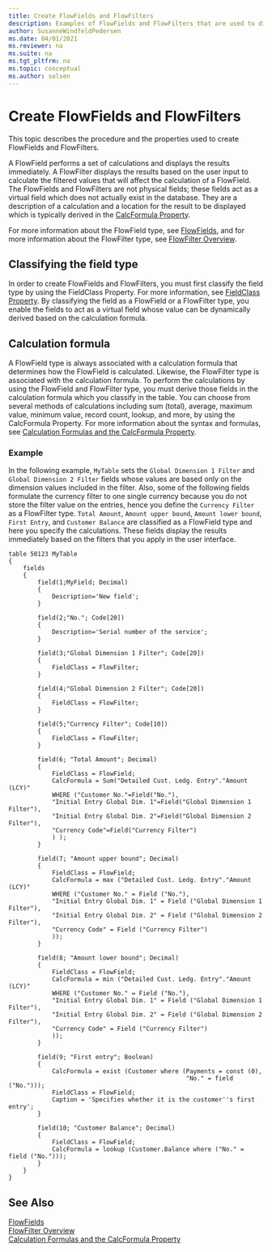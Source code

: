 ```yaml
---
title: Create FlowFields and FlowFilters
description: Examples of FlowFields and FlowFilters that are used to display the result of the calculation described in the CalcFormula property. 
author: SusanneWindfeldPedersen
ms.date: 04/01/2021
ms.reviewer: na
ms.suite: na
ms.tgt_pltfrm: na
ms.topic: conceptual
ms.author: solsen
---
```


# Create FlowFields and FlowFilters

This topic describes the procedure and the properties used to create FlowFields and FlowFilters. 

A FlowField performs a set of calculations and displays the results immediately. A FlowFilter displays the results based on the user input to calculate the filtered values that will affect the calculation of a FlowField. The FlowFields and FlowFilters are not physical fields; these fields act as a virtual field which does not actually exist in the database. They are a description of a calculation and a location for the result to be displayed which is typically derived in the [CalcFormula Property](properties/devenv-calcformula-property.md). 

For more information about the FlowField type, see [FlowFields](devenv-flowfields.md), and for more information about the FlowFilter type, see [FlowFilter Overview](devenv-flowfilter-overview.md).

<!--
### Example scenarios
A typical scenario for using a FlowField could be the Account Balance field in the General Ledger Account table that shows the balance of the account and calculates as the sum of the NetAmount fields for all General Journal entries in the account . A typical scenario for using a FlowFilter could be a date filter. 
-->

## Classifying the field type

In order to create FlowFields and FlowFilters, you must first classify the field type by using the FieldClass Property. For more information, see [FieldClass Property](properties/devenv-fieldclass-property.md). By classifying the field as a FlowField or a FlowFilter type, you enable the fields to act as a virtual field whose value can be dynamically derived based on the calculation formula. 

## Calculation formula

A FlowField type is always associated with a calculation formula that determines how the FlowField is calculated. Likewise, the FlowFilter type is associated with the calculation formula. To perform the calculations by using the FlowField and FlowFilter type, you must derive those fields in the calculation formula which you classify in the table. You can choose from several methods of calculations including sum (total), average, maximum value, minimum value, record count, lookup, and more, by using the CalcFormula Property. For more information about the syntax and formulas, see [Calculation Formulas and the CalcFormula Property](devenv-calculation-formulas-and-the-calcformula-property.md). 
 
### Example

In the following example, `MyTable` sets the `Global Dimension 1 Filter` and `Global Dimension 2 Filter` fields whose values are based only on the dimension values included in the filter. Also, some of the following fields formulate the currency filter to one single currency because you do not store the filter value on the entries, hence you define the `Currency Filter` as a FlowFilter type.
`Total Amount`, `Amount upper bound`, `Amount lower bound`, `First Entry`, and `Customer Balance` are classified as a FlowField type and here you specify the calculations. These fields display the results immediately based on the filters that you apply in the user interface. 


```AL
table 50123 MyTable
{
    fields
    {
        field(1;MyField; Decimal)
        {
            Description='New field';
        }

        field(2;"No."; Code[20])
        {
            Description='Serial number of the service';
        }

        field(3;"Global Dimension 1 Filter"; Code[20])
        {
            FieldClass = FlowFilter;
        }

        field(4;"Global Dimension 2 Filter"; Code[20])
        {
            FieldClass = FlowFilter;
        }

        field(5;"Currency Filter"; Code[10])
        {
            FieldClass = FlowFilter;
        }

        field(6; "Total Amount"; Decimal)
        {
            FieldClass = FlowField;
            CalcFormula = Sum("Detailed Cust. Ledg. Entry"."Amount (LCY)"
            WHERE ("Customer No."=Field("No."),
            "Initial Entry Global Dim. 1"=Field("Global Dimension 1 Filter"),
            "Initial Entry Global Dim. 2"=Field("Global Dimension 2 Filter"),
            "Currency Code"=Field("Currency Filter")
            ) );
        }

        field(7; "Amount upper bound"; Decimal)
        {
            FieldClass = FlowField;
            CalcFormula = max ("Detailed Cust. Ledg. Entry"."Amount (LCY)"
            WHERE ("Customer No." = Field ("No."),
            "Initial Entry Global Dim. 1" = Field ("Global Dimension 1 Filter"),
            "Initial Entry Global Dim. 2" = Field ("Global Dimension 2 Filter"),
            "Currency Code" = Field ("Currency Filter")
            ));
        }

        field(8; "Amount lower bound"; Decimal)
        {
            FieldClass = FlowField;
            CalcFormula = min ("Detailed Cust. Ledg. Entry"."Amount (LCY)"
            WHERE ("Customer No." = Field ("No."),
            "Initial Entry Global Dim. 1" = Field ("Global Dimension 1 Filter"),
            "Initial Entry Global Dim. 2" = Field ("Global Dimension 2 Filter"),
            "Currency Code" = Field ("Currency Filter")
            ));
        }

        field(9; "First entry"; Boolean)
        {
            CalcFormula = exist (Customer where (Payments = const (0),
                                                 "No." = field ("No.")));
            FieldClass = FlowField;
            Caption = 'Specifies whether it is the customer''s first entry';
        }

        field(10; "Customer Balance"; Decimal)
        {
            FieldClass = FlowField;
            CalcFormula = lookup (Customer.Balance where ("No." = field ("No.")));
        }
    }
}

```

## See Also

[FlowFields](devenv-flowfields.md)  
[FlowFilter Overview](devenv-flowfilter-overview.md)  
[Calculation Formulas and the CalcFormula Property](devenv-calculation-formulas-and-the-calcformula-property.md)

